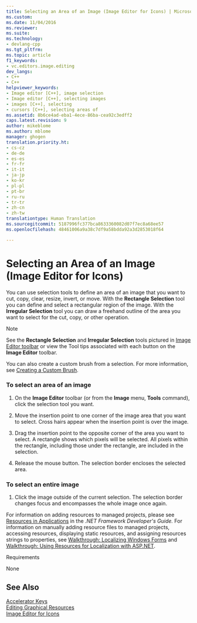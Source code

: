 ```yaml
---
title: Selecting an Area of an Image (Image Editor for Icons) | Microsoft Docs
ms.custom: 
ms.date: 11/04/2016
ms.reviewer: 
ms.suite: 
ms.technology:
- devlang-cpp
ms.tgt_pltfrm: 
ms.topic: article
f1_keywords:
- vc.editors.image.editing
dev_langs:
- C++
- C++
helpviewer_keywords:
- Image editor [C++], image selection
- Image editor [C++], selecting images
- images [C++], selecting
- cursors [C++], selecting areas of
ms.assetid: 8b6ce4ad-eba1-4ece-86ba-cea92c3edff2
caps.latest.revision: 9
author: mikeblome
ms.author: mblome
manager: ghogen
translation.priority.ht:
- cs-cz
- de-de
- es-es
- fr-fr
- it-it
- ja-jp
- ko-kr
- pl-pl
- pt-br
- ru-ru
- tr-tr
- zh-cn
- zh-tw
translationtype: Human Translation
ms.sourcegitcommit: 5187996fc377bca8633360082d07f7ec8a68ee57
ms.openlocfilehash: 48461006a9a38c7df9a58bdda92a3d2853018f64

---
```

# Selecting an Area of an Image (Image Editor for Icons)
You can use selection tools to define an area of an image that you want to cut, copy, clear, resize, invert, or move. With the **Rectangle Selection** tool you can define and select a rectangular region of the image. With the **Irregular Selection** tool you can draw a freehand outline of the area you want to select for the cut, copy, or other operation.  
  
> [!NOTE]
>  See the **Rectangle Selection** and **Irregular Selection** tools pictured in [Image Editor toolbar](../mfc/toolbar-image-editor-for-icons.md) or view the Tool tips associated with each button on the **Image Editor** toolbar.  
  
 You can also create a custom brush from a selection. For more information, see [Creating a Custom Brush](../mfc/creating-a-custom-brush-image-editor-for-icons.md).  
  
### To select an area of an image  
  
1.  On the **Image Editor** toolbar (or from the **Image** menu, **Tools** command), click the selection tool you want.  
  
2.  Move the insertion point to one corner of the image area that you want to select. Cross hairs appear when the insertion point is over the image.  
  
3.  Drag the insertion point to the opposite corner of the area you want to select. A rectangle shows which pixels will be selected. All pixels within the rectangle, including those under the rectangle, are included in the selection.  
  
4.  Release the mouse button. The selection border encloses the selected area.  
  
### To select an entire image  
  
1.  Click the image outside of the current selection. The selection border changes focus and encompasses the whole image once again.  
  
 For information on adding resources to managed projects, please see [Resources in Applications](http://msdn.microsoft.com/library/8ad495d4-2941-40cf-bf64-e82e85825890) in the *.NET Framework Developer's Guide.* For information on manually adding resource files to managed projects, accessing resources, displaying static resources, and assigning resources strings to properties, see [Walkthrough: Localizing Windows Forms](http://msdn.microsoft.com/en-us/9a96220d-a19b-4de0-9f48-01e5d82679e5) and [Walkthrough: Using Resources for Localization with ASP.NET](http://msdn.microsoft.com/library/bb4e5b44-e2b0-48ab-bbe9-609fb33900b6).  
  
 Requirements  
  
 None  
  
## See Also  
 [Accelerator Keys](../mfc/accelerator-keys-image-editor-for-icons.md)   
 [Editing Graphical Resources](../mfc/editing-graphical-resources-image-editor-for-icons.md)   
 [Image Editor for Icons](../mfc/image-editor-for-icons.md)




<!--HONumber=Jan17_HO2-->


